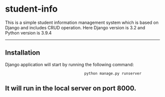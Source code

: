 # student-info
This is a simple student information management system which is based on Django and includes CRUD operation.
Here Django version is 3.2 and Python version is 3.9.4


---------------------------------------------------------------------------

## Installation

Django application will start by running the following command:

                                        python manage.py runserver
                                        
## It will run in the local server on port 8000.
